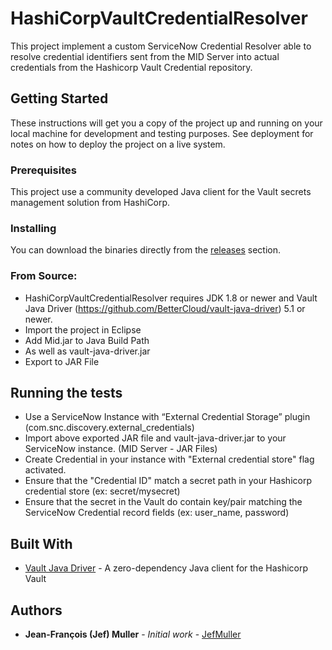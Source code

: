 # HashiCorpVaultCredentialResolver

This project implement a custom ServiceNow Credential Resolver able to resolve credential identifiers sent from the MID Server into actual credentials from the Hashicorp Vault Credential repository. 

## Getting Started

These instructions will get you a copy of the project up and running on your local machine for development and testing purposes. See deployment for notes on how to deploy the project on a live system.

### Prerequisites

This project use a community developed Java client for the Vault secrets management solution from HashiCorp. 

### Installing

You can download the binaries directly from the [releases](https://github.com/JefMuller/HashiCorpVaultCredentialResolver/releases) section.

### From Source:

* HashiCorpVaultCredentialResolver requires JDK 1.8 or newer and Vault Java Driver (https://github.com/BetterCloud/vault-java-driver) 5.1 or newer.
* Import the project in Eclipse
* Add Mid.jar to Java Build Path
* As well as vault-java-driver.jar
* Export to JAR File

## Running the tests

* Use a ServiceNow Instance with “External Credential Storage” plugin (com.snc.discovery.external_credentials) 
* Import above exported JAR file and vault-java-driver.jar to your ServiceNow instance. (MID Server - JAR Files)
* Create Credential in your instance with "External credential store" flag activated.
* Ensure that the "Credential ID" match a secret path in your Hashicorp credential store (ex: secret/mysecret)
* Ensure that the secret in the Vault do contain key/pair matching the ServiceNow Credential record fields (ex: user_name, password)

## Built With

* [Vault Java Driver](https://github.com/BetterCloud/vault-java-driver) - A zero-dependency Java client for the Hashicorp Vault

## Authors

* **Jean-François (Jef) Muller** - *Initial work* - [JefMuller](https://www.linkedin.com/in/jef-muller/)

